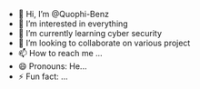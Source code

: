 - 👋 Hi, I’m @Quophi-Benz
- 👀 I’m interested in everything
- 🌱 I’m currently learning cyber security
- 💞️ I’m looking to collaborate on various project
- 📫 How to reach me ...
- 😄 Pronouns: He...
- ⚡ Fun fact: ...

<!---
Quophi-Benz/Quophi-Benz is a ✨ special ✨ repository because its `README.md` (this file) appears on your GitHub profile.
You can click the Preview link to take a look at your changes.
--->
